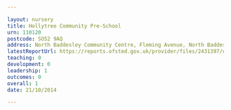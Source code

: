 ```yaml
---

layout: nursery
title: Hollytree Community Pre-School
urn: 110120
postcode: SO52 9AQ
address: North Baddesley Community Centre, Fleming Avenue, North Baddesley, SOUTHAMPTON, SO52 9AQ
latestReportUrl: https://reports.ofsted.gov.uk/provider/files/2431397/urn/110120.pdf
teaching: 0
development: 0
leadership: 1
outcomes: 0
overall: 1
date: 21/10/2014

---
```

